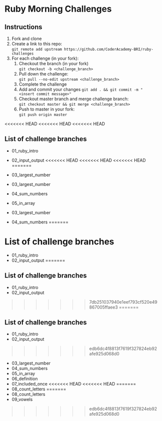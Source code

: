 # Ruby Morning Challenges

## Instructions
1. Fork and clone
2. Create a link to this repo: <br/>
   `git remote add upstream https://github.com/CoderAcademy-BRI/ruby-challenges`
3. For each challenge (in your fork):
    1. Checkout the branch (in your fork)<br/>
     `git checkout -b <challenge_branch>`
    3. Pull down the challenge: <br/>
     `git pull --no-edit upstream <challenge_branch>`
    4. Complete the challenge
    5. Add and commit your changes
    `git add . && git commit -m "<insert commit message>"`
    6. Checkout master branch and merge challenge branch:<br/>
    `git checkout master && git merge <challenge_branch>`
    7. Push to master in your fork:<br/>
     `git push origin master`

<<<<<<< HEAD
<<<<<<< HEAD
<<<<<<< HEAD
## List of challenge branches
* 01_ruby_intro
* 02_input_output
<<<<<<< HEAD
<<<<<<< HEAD
<<<<<<< HEAD
=======
* 03_largest_number

* 03_largest_number
* 04_sum_numbers
* 05_in_array
* 03_largest_number
* 04_sum_numbers
=======
# List of challenge branches
* 01_ruby_intro
* 02_input_output
=======
## List of challenge branches
* 01_ruby_intro
* 02_input_output
>>>>>>> 7db251037940e1eef793cf520e49867005ffaee3
=======
## List of challenge branches
* 01_ruby_intro
* 02_input_output
>>>>>>> edb6dc4f8813f7619f327824eb92afe925d068d0
* 03_largest_number
* 04_sum_numbers
* 05_in_array
* 06_definition
* 07_included_once
<<<<<<< HEAD
<<<<<<< HEAD
=======
* 08_count_letters
=======
* 08_count_letters
* 09_vowels
>>>>>>> edb6dc4f8813f7619f327824eb92afe925d068d0
